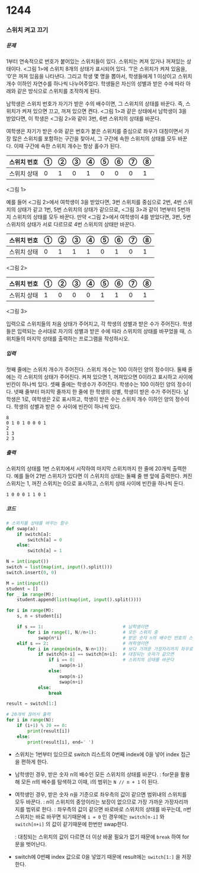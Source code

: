# 1244

### 스위치 켜고 끄기

##### 문제

1부터 연속적으로 번호가 붙어있는 스위치들이 있다. 스위치는 켜져 있거나 꺼져있는 상태이다. <그림 1>에 스위치 8개의 상태가 표시되어 있다. ‘1’은 스위치가 켜져 있음을, ‘0’은 꺼져 있음을 나타낸다. 그리고 학생 몇 명을 뽑아서, 학생들에게 1 이상이고 스위치 개수 이하인 자연수를 하나씩 나누어주었다. 학생들은 자신의 성별과 받은 수에 따라 아래와 같은 방식으로 스위치를 조작하게 된다.

남학생은 스위치 번호가 자기가 받은 수의 배수이면, 그 스위치의 상태를 바꾼다. 즉, 스위치가 켜져 있으면 끄고, 꺼져 있으면 켠다. <그림 1>과 같은 상태에서 남학생이 3을 받았다면, 이 학생은 <그림 2>와 같이 3번, 6번 스위치의 상태를 바꾼다.

여학생은 자기가 받은 수와 같은 번호가 붙은 스위치를 중심으로 좌우가 대칭이면서 가장 많은 스위치를 포함하는 구간을 찾아서, 그 구간에 속한 스위치의 상태를 모두 바꾼다. 이때 구간에 속한 스위치 개수는 항상 홀수가 된다.

| 스위치 번호 | ①    | ②    | ③    | ④    | ⑤    | ⑥    | ⑦    | ⑧    |
| :---------- | ---- | ---- | ---- | ---- | ---- | ---- | ---- | ---- |
| 스위치 상태 | 0    | 1    | 0    | 1    | 0    | 0    | 0    | 1    |

<그림 1>

예를 들어 <그림 2>에서 여학생이 3을 받았다면, 3번 스위치를 중심으로 2번, 4번 스위치의 상태가 같고 1번, 5번 스위치의 상태가 같으므로, <그림 3>과 같이 1번부터 5번까지 스위치의 상태를 모두 바꾼다. 만약 <그림 2>에서 여학생이 4를 받았다면, 3번, 5번 스위치의 상태가 서로 다르므로 4번 스위치의 상태만 바꾼다.

| 스위치 번호 | ①    | ②    | ③    | ④    | ⑤    | ⑥    | ⑦    | ⑧    |
| :---------- | ---- | ---- | ---- | ---- | ---- | ---- | ---- | ---- |
| 스위치 상태 | 0    | 1    | 1    | 1    | 0    | 1    | 0    | 1    |

<그림 2>

| 스위치 번호 | ①    | ②    | ③    | ④    | ⑤    | ⑥    | ⑦    | ⑧    |
| :---------- | ---- | ---- | ---- | ---- | ---- | ---- | ---- | ---- |
| 스위치 상태 | 1    | 0    | 0    | 0    | 1    | 1    | 0    | 1    |

<그림 3>

입력으로 스위치들의 처음 상태가 주어지고, 각 학생의 성별과 받은 수가 주어진다. 학생들은 입력되는 순서대로 자기의 성별과 받은 수에 따라 스위치의 상태를 바꾸었을 때, 스위치들의 마지막 상태를 출력하는 프로그램을 작성하시오.



##### 입력

첫째 줄에는 스위치 개수가 주어진다. 스위치 개수는 100 이하인 양의 정수이다. 둘째 줄에는 각 스위치의 상태가 주어진다. 켜져 있으면 1, 꺼져있으면 0이라고 표시하고 사이에 빈칸이 하나씩 있다. 셋째 줄에는 학생수가 주어진다. 학생수는 100 이하인 양의 정수이다. 넷째 줄부터 마지막 줄까지 한 줄에 한 학생의 성별, 학생이 받은 수가 주어진다. 남학생은 1로, 여학생은 2로 표시하고, 학생이 받은 수는 스위치 개수 이하인 양의 정수이다. 학생의 성별과 받은 수 사이에 빈칸이 하나씩 있다.

```
8
0 1 0 1 0 0 0 1
2
1 3
2 3
```



##### 출력

스위치의 상태를 1번 스위치에서 시작하여 마지막 스위치까지 한 줄에 20개씩 출력한다. 예를 들어 21번 스위치가 있다면 이 스위치의 상태는 둘째 줄 맨 앞에 출력한다. 켜진 스위치는 1, 꺼진 스위치는 0으로 표시하고, 스위치 상태 사이에 빈칸을 하나씩 둔다.

```
1 0 0 0 1 1 0 1
```



##### 코드

```python
# 스위치를 상태를 바꾸는 함수
def swap(a):
    if switch[a]:
        switch[a] = 0
    else:
        switch[a] = 1

N = int(input())
switch = list(map(int, input().split()))
switch.insert(0, 0)

M = int(input())
student = []
for _ in range(M):
    student.append(list(map(int, input().split())))

for i in range(M):
    s, n = student[i]

    if s == 1:                              # 남학생이면
        for i in range(1, N//n+1):          # 모든 스위치 중
            swap(n*i)                       # 받은 숫자 n의 배수인 번호의 스위치 상태를 바꾼다
    elif s == 2:                            # 여학생이면
        for i in range(min(n, N-n+1)):      # 보다 가까운 가장자리까지 좌우로 탐색하며
            if switch[n-i] == switch[n+i]:  # 대칭되는 숫자가 같으면
                if i == 0:                  # 스위치의 상태를 바꾼다
                    swap(n-i)
                else:
                    swap(n-i)
                    swap(n+i)
            else:
                break

result = switch[1:]

# 20개씩 끊어서 출력
for i in range(N):
    if (i+1) % 20 == 0:
        print(result[i])
    else:
        print(result[i], end=' ')
```

- 스위치는 1번부터 있으므로 switch 리스트의 0번째 index에 0을 넣어 index 접근을 편하게 한다.

- 남학생인 경우, 받은 숫자 n의 배수인 모든 스위치의 상태를 바꾼다.
  : for문을 활용해 모든 n의 배수를 탐색하고 이때, i의 범위는 `N // n + 1` 이 된다.

- 여학생인 경우, 받은 숫자 n을 기준으로 좌우측의 값이 같으면 범위내의 스위치를 모두 바꾼다.
  : n이 스위치의 중앙이라는 보장이 없으므로 가장 가까운 가장자리까지를 범위로 한다.
  : 좌우측의 값이 같으면 바로바로 스위치의 상태를 바꾸는데, n번 스위치는 바로 바꾸면 되기때문에 `i = 0` 인
    경우에는 `switch[n-i]` 와 `switch[n+i]`  의 값이 같기때문에 한번만 swap한다.

  : 대칭되는 스위치의 값이 다르면 더 이상 바꿀 필요가 없기 때문에 `break` 하여 for문을 벗어난다.

- switch에 0번째 index 값으로 0을 넣었기 때문에 result에는 `switch[1:]` 을 저장한다.